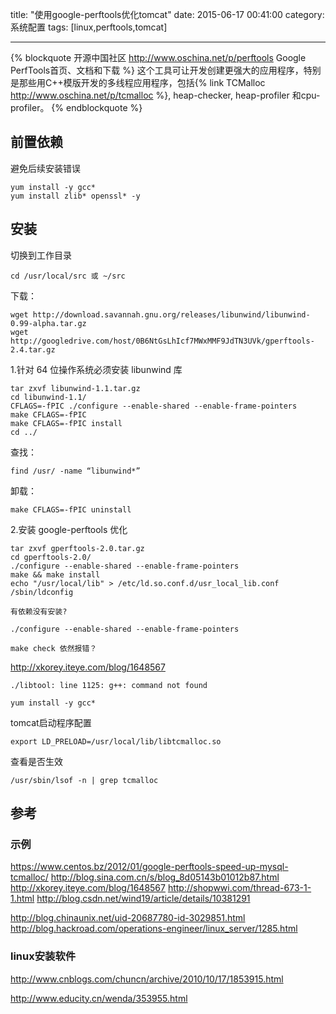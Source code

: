 title: "使用google-perftools优化tomcat"
date: 2015-06-17 00:41:00
category: 系统配置
tags: [linux,perftools,tomcat]

---

{% blockquote 开源中国社区 http://www.oschina.net/p/perftools Google PerfTools首页、文档和下载 %}
这个工具可让开发创建更强大的应用程序，特别是那些用C++模版开发的多线程应用程序，包括{% link TCMalloc http://www.oschina.net/p/tcmalloc %}, heap-checker, heap-profiler 和cpu-profiler。
{% endblockquote %}

## 前置依赖
避免后续安装错误

    yum install -y gcc*
    yum install zlib* openssl* -y   

## 安装
切换到工作目录
    
    cd /usr/local/src 或 ~/src

下载：
    
    wget http://download.savannah.gnu.org/releases/libunwind/libunwind-0.99-alpha.tar.gz
    wget http://googledrive.com/host/0B6NtGsLhIcf7MWxMMF9JdTN3UVk/gperftools-2.4.tar.gz

1.针对 64 位操作系统必须安装 libunwind 库
    
    tar zxvf libunwind-1.1.tar.gz
    cd libunwind-1.1/
    CFLAGS=-fPIC ./configure --enable-shared --enable-frame-pointers
    make CFLAGS=-fPIC
    make CFLAGS=-fPIC install
    cd ../

查找：
    
    find /usr/ -name “libunwind*”

卸载：
    
    make CFLAGS=-fPIC uninstall

2.安装 google-perftools 优化

    tar zxvf gperftools-2.0.tar.gz
    cd gperftools-2.0/
    ./configure --enable-shared --enable-frame-pointers
    make && make install
    echo "/usr/local/lib" > /etc/ld.so.conf.d/usr_local_lib.conf
    /sbin/ldconfig

`有依赖没有安装?`

    ./configure --enable-shared --enable-frame-pointers  

`make check 依然报错？`

http://xkorey.iteye.com/blog/1648567

`./libtool: line 1125: g++: command not found`

    yum install -y gcc* 


tomcat启动程序配置

    export LD_PRELOAD=/usr/local/lib/libtcmalloc.so

查看是否生效
    
    /usr/sbin/lsof -n | grep tcmalloc

## 参考
### 示例
https://www.centos.bz/2012/01/google-perftools-speed-up-mysql-tcmalloc/
http://blog.sina.com.cn/s/blog_8d05143b01012b87.html
http://xkorey.iteye.com/blog/1648567
http://shopwwi.com/thread-673-1-1.html
http://blog.csdn.net/wind19/article/details/10381291

http://blog.chinaunix.net/uid-20687780-id-3029851.html
http://blog.hackroad.com/operations-engineer/linux_server/1285.html

### linux安装软件
http://www.cnblogs.com/chuncn/archive/2010/10/17/1853915.html

http://www.educity.cn/wenda/353955.html
    
